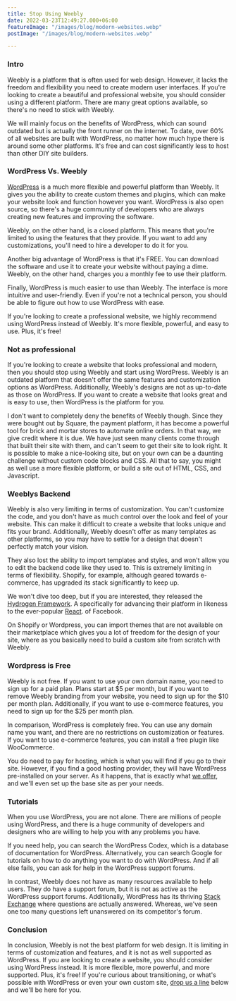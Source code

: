 ```yaml
---
title: Stop Using Weebly
date: 2022-03-23T12:49:27.000+06:00
featureImage: "/images/blog/modern-websites.webp"
postImage: "/images/blog/modern-websites.webp"

---
```


### Intro

Weebly is a platform that is often used for web design. However, it lacks the freedom and flexibility you need to create modern user interfaces. If you're looking to create a beautiful and professional website, you should consider using a different platform.  There are many great options available, so there's no need to stick with Weebly.

We will mainly focus on the benefits of WordPress, which can sound outdated but is actually the front runner on the internet. To date, over 60% of all websites are built with WordPress, no matter how much hype there is around some other platforms. It's free and can cost significantly less to host than other DIY site builders.

### WordPress Vs. Weebly


[WordPress](https://wordpress.com/) is a much more flexible and powerful platform than Weebly. It gives you the ability to create custom themes and plugins, which can make your website look and function however you want. WordPress is also open source, so there's a huge community of developers who are always creating new features and improving the software.

Weebly, on the other hand, is a closed platform. This means that you're limited to using the features that they provide. If you want to add any customizations, you'll need to hire a developer to do it for you.

Another big advantage of WordPress is that it's FREE. You can download the software and use it to create your website without paying a dime. Weebly, on the other hand, charges you a monthly fee to use their platform.

Finally, WordPress is much easier to use than Weebly. The interface is more intuitive and user-friendly. Even if you're not a technical person, you should be able to figure out how to use WordPress with ease.

If you're looking to create a professional website, we highly recommend using WordPress instead of Weebly. It's more flexible, powerful, and easy to use. Plus, it's free!


### Not as professional

If you're looking to create a website that looks professional and modern, then you should stop using Weebly and start using WordPress.  Weebly is an outdated platform that doesn't offer the same features and customization options as WordPress. Additionally, Weebly's designs are not as up-to-date as those on WordPress. If you want to create a website that looks great and is easy to use, then WordPress is the platform for you.

I don't want to completely deny the benefits of Weebly though. Since they were bought out by Square, the payment platform, it has become a powerful tool for brick and mortar stores to automate online orders. In that way, we give credit where it is due. We have just seen many clients come through that built their site with them, and can't seem to get their site to look right. It is possible to make a nice-looking site, but on your own can be a daunting challenge without custom code blocks and CSS. All that to say, you might as well use a more flexible platform, or build a site out of HTML, CSS, and Javascript.

### Weeblys Backend

Weebly is also very limiting in terms of customization. You can't customize the code, and you don't have as much control over the look and feel of your website. This can make it difficult to create a website that looks unique and fits your brand. Additionally, Weebly doesn't offer as many templates as other platforms, so you may have to settle for a design that doesn't perfectly match your vision.

They also lost the ability to import templates and styles, and won't allow you to edit the backend code like they used to. This is extremely limiting in terms of flexibility. Shopify, for example, although geared towards e-commerce, has upgraded its stack significantly to keep up.

We won't dive too deep, but if you are interested, they released the [Hydrogen Framework](https://hydrogen.shopify.dev/). A specifically for advancing their platform in likeness to the ever-popular [React](https://reactjs.org/). of Facebook.

On Shopify or Wordpress, you can import themes that are not available on their marketplace which gives you a lot of freedom for the design of your site, where as you basically need to build a custom site from scratch with Weebly.

### Wordpress is Free

Weebly is not free. If you want to use your own domain name, you need to sign up for a paid plan. Plans start at $5 per month, but if you want to remove Weebly branding from your website, you need to sign up for the $10 per month plan. Additionally, if you want to use e-commerce features, you need to sign up for the $25 per month plan.

In comparison, WordPress is completely free. You can use any domain name you want, and there are no restrictions on customization or features. If you want to use e-commerce features, you can install a free plugin like WooCommerce.

You do need to pay for hosting, which is what you will find if you go to their site. However, if you find a good hosting provider, they will have WordPress pre-installed on your server.  As it happens, that is exactly what [we offer](https://novacore.info/services/hosting), and we'll even set up the base site as per your needs.

### Tutorials

When you use WordPress, you are not alone. There are millions of people using WordPress, and there is a huge community of developers and designers who are willing to help you with any problems you have.

If you need help, you can search the WordPress Codex, which is a database of documentation for WordPress. Alternatively, you can search Google for tutorials on how to do anything you want to do with WordPress. And if all else fails, you can ask for help in the WordPress support forums.

In contrast, Weebly does not have as many resources available to help users. They do have a support forum, but it is not as active as the WordPress support forums. Additionally, WordPress has its thriving [Stack Exchange](https://wordpress.stackexchange.com/) where questions are actually answered. Whereas, we've seen one too many questions left unanswered on its competitor's forum.

### Conclusion

In conclusion, Weebly is not the best platform for web design. It is limiting in terms of customization and features, and it is not as well supported as WordPress. If you are looking to create a website, you should consider using WordPress instead.  It is more flexible, more powerful, and more supported. Plus, it's free! If you're curious about transitioning, or what's possible with WordPress or even your own custom site, [drop us a line](https://novacore.info/contact) below and we'll be here for you.
